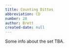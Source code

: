 ```yaml
---
title: Counting Dittos
abbreviation: CD
number: 28
author: Brett
created-date: null
---
```

Some info about the set TBA.
